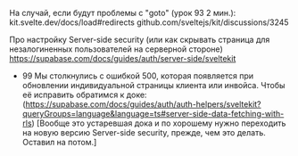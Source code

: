 На случай, если будут проблемы с "goto" (урок 93 2 мин.):
kit.svelte.dev/docs/load#redirects
github.com/sveltejs/kit/discussions/3245

Про настройку Server-side security (или как скрывать страница для незалогиненных пользователей на серверной стороне)
https://supabase.com/docs/guides/auth/server-side/sveltekit

- 99 Мы столкнулись с ошибкой 500, которая появляется при обновлении индивидуальной страницы клиента или инвойса. Чтобы её исправить обратимся к доке: (https://supabase.com/docs/guides/auth/auth-helpers/sveltekit?queryGroups=language&language=ts#server-side-data-fetching-with-rls)
  [Вообще это устаревшая дока и по хорошему нужно переходить на новую версию Server-side security, прежде, чем это делать. Оставил на потом.]
